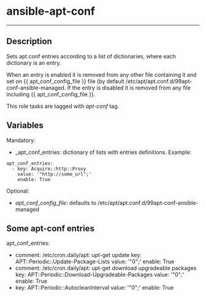 # ansible-apt-conf
* * *

## Description

Sets apt.conf entries according to a list of dictionaries, where each dictionary is an entry.

When an entry is enabled it is removed from any other file containing it and set on {{ apt_conf_config_file }} file (by default /etc/apt/apt.conf.d/99apt-conf-ansible-managed. If the entry is disabled it is removed from any file including {{ apt_conf_config_file }}.

This role tasks are tagged with _apt-conf_ tag.

## Variables

Mandatory:
- _apt_conf_entries: dictionary of lists with entries definitions. Example:
```
apt_conf_entries:
  - key: Acquire::http::Proxy
    value: '"http://some_url";'
    enable: True
```

Optional:
- _apt_conf_config_file_: defaults to /etc/apt/apt.conf.d/99apt-conf-ansible-managed

## Some apt-conf entries

apt_conf_entries:
  - comment: /etc/cron.daily/apt: upt-get update
    key: APT::Periodic::Update-Package-Lists
    value: '"0";'
    enable: True
  - comment: /etc/cron.daily/apt: upt-get download upgradeable packages
    key: APT::Periodic::Download-Upgradeable-Packages
    value: '"0";'
    enable: True
  - key: APT::Periodic::AutocleanInterval
    value: '"0";'
    enable: True
